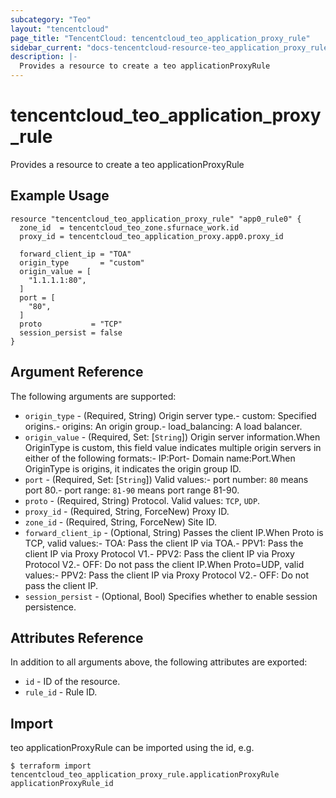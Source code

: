```yaml
---
subcategory: "Teo"
layout: "tencentcloud"
page_title: "TencentCloud: tencentcloud_teo_application_proxy_rule"
sidebar_current: "docs-tencentcloud-resource-teo_application_proxy_rule"
description: |-
  Provides a resource to create a teo applicationProxyRule
---
```


# tencentcloud_teo_application_proxy_rule

Provides a resource to create a teo applicationProxyRule

## Example Usage

```hcl
resource "tencentcloud_teo_application_proxy_rule" "app0_rule0" {
  zone_id  = tencentcloud_teo_zone.sfurnace_work.id
  proxy_id = tencentcloud_teo_application_proxy.app0.proxy_id

  forward_client_ip = "TOA"
  origin_type       = "custom"
  origin_value = [
    "1.1.1.1:80",
  ]
  port = [
    "80",
  ]
  proto           = "TCP"
  session_persist = false
}
```

## Argument Reference

The following arguments are supported:

* `origin_type` - (Required, String) Origin server type.- custom: Specified origins.- origins: An origin group.- load_balancing: A load balancer.
* `origin_value` - (Required, Set: [`String`]) Origin server information.When OriginType is custom, this field value indicates multiple origin servers in either of the following formats:- IP:Port- Domain name:Port.When OriginType is origins, it indicates the origin group ID.
* `port` - (Required, Set: [`String`]) Valid values:- port number: `80` means port 80.- port range: `81-90` means port range 81-90.
* `proto` - (Required, String) Protocol. Valid values: `TCP`, `UDP`.
* `proxy_id` - (Required, String, ForceNew) Proxy ID.
* `zone_id` - (Required, String, ForceNew) Site ID.
* `forward_client_ip` - (Optional, String) Passes the client IP.When Proto is TCP, valid values:- TOA: Pass the client IP via TOA.- PPV1: Pass the client IP via Proxy Protocol V1.- PPV2: Pass the client IP via Proxy Protocol V2.- OFF: Do not pass the client IP.When Proto=UDP, valid values:- PPV2: Pass the client IP via Proxy Protocol V2.- OFF: Do not pass the client IP.
* `session_persist` - (Optional, Bool) Specifies whether to enable session persistence.

## Attributes Reference

In addition to all arguments above, the following attributes are exported:

* `id` - ID of the resource.
* `rule_id` - Rule ID.


## Import

teo applicationProxyRule can be imported using the id, e.g.
```
$ terraform import tencentcloud_teo_application_proxy_rule.applicationProxyRule applicationProxyRule_id
```

